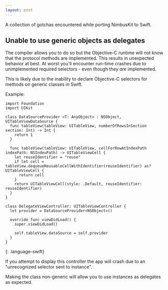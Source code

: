 ```yaml
---
layout: post
---
```


A collection of gotchas encountered while porting NimbusKit to Swift.

<!-- more -->

## Unable to use generic objects as delegates

The compiler allows you to do so but the Objective-C runtime will not know that the protocol methods are implemented. This results in unexpected behavior at best. At worst you'll encounter run-time crashes due to unimplemented required selectors - even though they *are* implemented.

This is likely due to the inability to declare Objective-C selectors for methods on generic classes in Swift.

Example:

~~~
import Foundation
import UIKit

class DataSourceProvider <T: AnyObject> : NSObject, UITableViewDataSource {
  func tableView(tableView: UITableView, numberOfRowsInSection section: Int) -> Int {
    return 1
  }

  func tableView(tableView: UITableView, cellForRowAtIndexPath indexPath: NSIndexPath) -> UITableViewCell {
    let reuseIdentifier = "reuse"
    if let cell = tableView.dequeueReusableCellWithIdentifier(reuseIdentifier) as? UITableViewCell {
      return cell
    }
    return UITableViewCell(style: .Default, reuseIdentifier: reuseIdentifier)
  }
}

class DelegateViewController: UITableViewController {
  let provider = DataSourceProvider<NSObject>()

  override func viewDidLoad() {
    super.viewDidLoad()

    self.tableView.dataSource = self.provider
  }
}
~~~
{: .language-swift}

If you attempt to display this controller the app will crash due to an "unrecognized selector sent to instance".

Making the class non-generic will allow you to use instances as delegates as expected.
